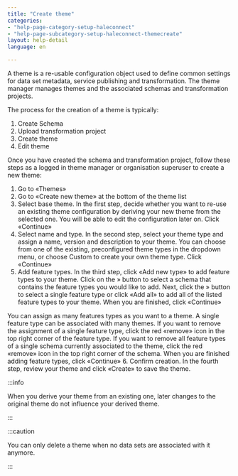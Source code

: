 ```yaml
---
title: "Create theme"
categories:
- "help-page-category-setup-haleconnect"
- "help-page-subcategory-setup-haleconnect-themecreate"
layout: help-detail
language: en

---
```


A theme is a re-usable configuration object used to define common settings for data set metadata, service publishing and transformation. The theme manager manages themes and the associated schemas and transformation projects.

The process for the creation of a theme is typically:

1.	Create Schema
2.	Upload transformation project
3.	Create theme
4.	Edit theme

Once you have created the schema and transformation project, follow these steps as a logged in theme manager or organisation superuser to create a new theme:

1. Go to &laquo;Themes&raquo;
2. Go to &laquo;Create new theme&raquo; at the bottom of the theme list
3. Select base theme. In the first step, decide whether you want to re-use an existing theme configuration by deriving your new theme from the selected one. You will be able to edit the configuration later on. Click &laquo;Continue&raquo;
4. Select name and type. In the second step, select your theme type and assign a name, version and description to your theme. You can choose from one of the existing, preconfigured theme types in the dropdown menu, or choose Custom to create your own theme type. Click &laquo;Continue&raquo;<img src="/images/help/en/create_theme.png" alt="" title="Creating a theme" class="img-responsive img-inline-help"/>
5. Add feature types. In the third step, click &laquo;Add new type&raquo; to add feature types to your theme.
Click on the » button to select a schema that contains the feature types you would like to add. Next, click the » button to select a single feature type or click &laquo;Add all&raquo; to add all of the listed feature types to your theme. When you are finished, click &laquo;Continue&raquo;

You can assign as many features types as you want to a theme. A single feature type can be associated with many themes. If you want to remove the assignment of a single feature type, click the red «remove» icon in the top right corner of the feature type. If you want to remove all feature types of a single schema currently associated to the theme, click the red «remove» icon in the top right corner of the schema. When you are finished adding feature types, click &laquo;Continue&raquo;
6. Confirm creation. In the fourth step, review your theme and click &laquo;Create&raquo; to save the theme.

:::info

When you derive your theme from an existing one, later changes to the original theme do not influence your derived theme.

:::

:::caution

You can only delete a theme when no data sets are associated with it anymore.

:::
